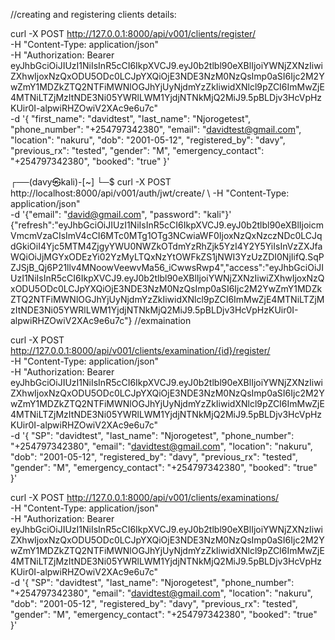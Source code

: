 //creating and registering  clients details:

curl -X POST http://127.0.0.1:8000/api/v001/clients/register/ \
     -H "Content-Type: application/json" \
     -H "Authorization: Bearer eyJhbGciOiJIUzI1NiIsInR5cCI6IkpXVCJ9.eyJ0b2tlbl90eXBlIjoiYWNjZXNzIiwiZXhwIjoxNzQxODU5ODc0LCJpYXQiOjE3NDE3NzM0NzQsImp0aSI6Ijc2M2YwZmY1MDZkZTQ2NTFiMWNlOGJhYjUyNjdmYzZkIiwidXNlcl9pZCI6ImMwZjE4MTNiLTZjMzItNDE3Ni05YWRlLWM1YjdjNTNkMjQ2MiJ9.5pBLDjv3HcVpHzKUir0I-alpwiRHZOwiV2XAc9e6u7c" \
     -d '{
           "first_name": "davidtest",
           "last_name": "Njorogetest",
           "phone_number": "+254797342380",
           "email": "davidtest@gmail.com",
           "location": "nakuru",
           "dob": "2001-05-12",
           "registered_by": "davy",
           "previous_rx": "tested",
           "gender": "M",
           "emergency_contact": "+254797342380",
           "booked": "true"
         }'

┌──(davy㉿kali)-[~]
└─$ curl -X POST http://localhost:8000/api/v001/auth/jwt/create/ \ 
     -H "Content-Type: application/json" \
     -d '{"email": "david@gmail.com", "password": "kali"}' 
{"refresh":"eyJhbGciOiJIUzI1NiIsInR5cCI6IkpXVCJ9.eyJ0b2tlbl90eXBlIjoicmVmcmVzaCIsImV4cCI6MTc0MTg1OTg3NCwiaWF0IjoxNzQxNzczNDc0LCJqdGkiOiI4Yjc5MTM4ZjgyYWU0NWZkOTdmYzRhZjk5YzI4Y2Y5YiIsInVzZXJfaWQiOiJjMGYxODEzYi02YzMyLTQxNzYtOWFkZS1jNWI3YzUzZDI0NjIifQ.SqPZJSjB_Qj6P21llv4MNoowVeewvMa56_iCwwsRwp4","access":"eyJhbGciOiJIUzI1NiIsInR5cCI6IkpXVCJ9.eyJ0b2tlbl90eXBlIjoiYWNjZXNzIiwiZXhwIjoxNzQxODU5ODc0LCJpYXQiOjE3NDE3NzM0NzQsImp0aSI6Ijc2M2YwZmY1MDZkZTQ2NTFiMWNlOGJhYjUyNjdmYzZkIiwidXNlcl9pZCI6ImMwZjE4MTNiLTZjMzItNDE3Ni05YWRlLWM1YjdjNTNkMjQ2MiJ9.5pBLDjv3HcVpHzKUir0I-alpwiRHZOwiV2XAc9e6u7c"}                                                                                                               //exmaination  

curl -X POST http://127.0.0.1:8000/api/v001/clients/examination/{id}/register/ \
     -H "Content-Type: application/json" \
     -H "Authorization: Bearer eyJhbGciOiJIUzI1NiIsInR5cCI6IkpXVCJ9.eyJ0b2tlbl90eXBlIjoiYWNjZXNzIiwiZXhwIjoxNzQxODU5ODc0LCJpYXQiOjE3NDE3NzM0NzQsImp0aSI6Ijc2M2YwZmY1MDZkZTQ2NTFiMWNlOGJhYjUyNjdmYzZkIiwidXNlcl9pZCI6ImMwZjE4MTNiLTZjMzItNDE3Ni05YWRlLWM1YjdjNTNkMjQ2MiJ9.5pBLDjv3HcVpHzKUir0I-alpwiRHZOwiV2XAc9e6u7c" \
     -d '{
           "SP": "davidtest",
           "last_name": "Njorogetest",
           "phone_number": "+254797342380",
           "email": "davidtest@gmail.com",
           "location": "nakuru",
           "dob": "2001-05-12",
           "registered_by": "davy",
           "previous_rx": "tested",
           "gender": "M",
           "emergency_contact": "+254797342380",
           "booked": "true"
         }'

curl -X POST http://127.0.0.1:8000/api/v001/clients/examinations/ \
     -H "Content-Type: application/json" \
     -H "Authorization: Bearer eyJhbGciOiJIUzI1NiIsInR5cCI6IkpXVCJ9.eyJ0b2tlbl90eXBlIjoiYWNjZXNzIiwiZXhwIjoxNzQxODU5ODc0LCJpYXQiOjE3NDE3NzM0NzQsImp0aSI6Ijc2M2YwZmY1MDZkZTQ2NTFiMWNlOGJhYjUyNjdmYzZkIiwidXNlcl9pZCI6ImMwZjE4MTNiLTZjMzItNDE3Ni05YWRlLWM1YjdjNTNkMjQ2MiJ9.5pBLDjv3HcVpHzKUir0I-alpwiRHZOwiV2XAc9e6u7c" \
     -d '{
           "SP": "davidtest",
           "last_name": "Njorogetest",
           "phone_number": "+254797342380",
           "email": "davidtest@gmail.com",
           "location": "nakuru",
           "dob": "2001-05-12",
           "registered_by": "davy",
           "previous_rx": "tested",
           "gender": "M",
           "emergency_contact": "+254797342380",
           "booked": "true"
         }'

         